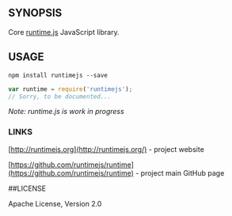 ## SYNOPSIS

Core [runtime.js](http://runtimejs.org/) JavaScript library.

## USAGE

```
npm install runtimejs --save
```

```js
var runtime = require('runtimejs');
// Sorry, to be documented...
```

_Note: runtime.js is work in progress_

### LINKS

[http://runtimejs.org](http://runtimejs.org/) - project website

[https://github.com/runtimejs/runtime](https://github.com/runtimejs/runtime) - project main GitHub page

##LICENSE

Apache License, Version 2.0
